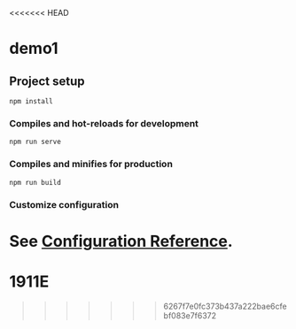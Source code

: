 <<<<<<< HEAD
# demo1

## Project setup
```
npm install
```

### Compiles and hot-reloads for development
```
npm run serve
```

### Compiles and minifies for production
```
npm run build
```

### Customize configuration
See [Configuration Reference](https://cli.vuejs.org/config/).
=======
# 1911E
>>>>>>> 6267f7e0fc373b437a222bae6cfebf083e7f6372

